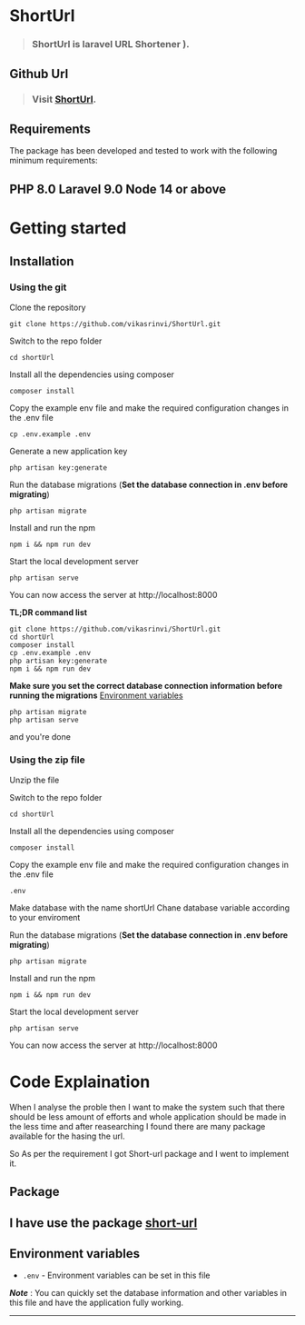 # ShortUrl
> ### ShortUrl is laravel URL Shortener ).

## Github Url
> ### Visit  [ShortUrl](https://github.com/vikasrinvi/ShortUrl).

## Requirements
The package has been developed and tested to work with the following minimum requirements:

PHP 8.0
Laravel 9.0
Node 14 or above
----------

# Getting started

## Installation 

### Using the git


Clone the repository

    git clone https://github.com/vikasrinvi/ShortUrl.git

Switch to the repo folder

    cd shortUrl

Install all the dependencies using composer

    composer install

Copy the example env file and make the required configuration changes in the .env file

    cp .env.example .env

Generate a new application key

    php artisan key:generate

Run the database migrations (**Set the database connection in .env before migrating**)

    php artisan migrate
    
    
Install and run the npm

    npm i && npm run dev

Start the local development server

    php artisan serve

You can now access the server at http://localhost:8000

**TL;DR command list**

    git clone https://github.com/vikasrinvi/ShortUrl.git
    cd shortUrl
    composer install
    cp .env.example .env
    php artisan key:generate
    npm i && npm run dev
    
**Make sure you set the correct database connection information before running the migrations** [Environment variables](#environment-variables)

    php artisan migrate
    php artisan serve

and you're done


### Using the zip file

Unzip the file


Switch to the repo folder

    cd shortUrl

Install all the dependencies using composer

    composer install

Copy the example env file and make the required configuration changes in the .env file

    .env
Make database with the name shortUrl
Chane database variable according to your enviroment


Run the database migrations (**Set the database connection in .env before migrating**)

    php artisan migrate
    
    
Install and run the npm

    npm i && npm run dev

Start the local development server

    php artisan serve

You can now access the server at http://localhost:8000

# Code Explaination

When I analyse the proble then I want to make the system such that there should be less amount of efforts and whole application should be made in the less time and after reasearching I found there are many package available for the hasing the url.

So As per the requirement I got Short-url package and I went to implement it.

## Package

I have use the package [short-url](https://github.com/ash-jc-allen/short-url#readme)
- 


## Environment variables

- `.env` - Environment variables can be set in this file

***Note*** : You can quickly set the database information and other variables in this file and have the application fully working.

----------
